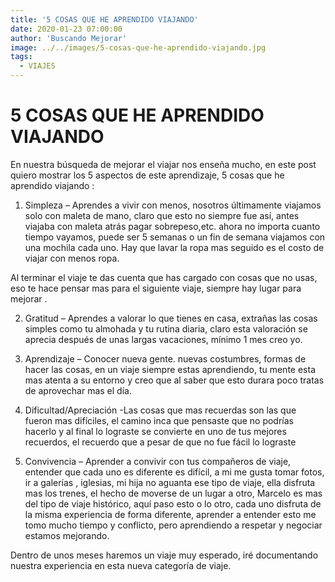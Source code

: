 ```yaml
---
title: '5 COSAS QUE HE APRENDIDO VIAJANDO'
date: 2020-01-23 07:00:00
author: 'Buscando Mejorar'
image: ../../images/5-cosas-que-he-aprendido-viajando.jpg
tags:
  - VIAJES
---
```


# 5 COSAS QUE HE APRENDIDO VIAJANDO

En nuestra búsqueda de mejorar el viajar nos enseña mucho, en este post quiero mostrar los 5 aspectos de este aprendizaje, 5 cosas que he aprendido viajando :

1. Simpleza – Aprendes a vivir con menos, nosotros últimamente viajamos solo con maleta de mano, claro que esto no siempre fue así, antes viajaba con maleta atrás pagar sobrepeso,etc. ahora no importa cuanto tiempo vayamos, puede ser 5 semanas o un fin de semana viajamos con una mochila cada uno. Hay que lavar la ropa mas seguido es el costo de viajar con menos ropa.

Al terminar el viaje te das cuenta que has cargado con cosas que no usas, eso te hace pensar mas para el siguiente viaje, siempre hay lugar para mejorar .

2. Gratitud – Aprendes a valorar lo que tienes en casa, extrañas las cosas simples como tu almohada y tu rutina diaria, claro esta valoración se aprecia después de unas largas vacaciones, mínimo 1 mes creo yo.

3. Aprendizaje – Conocer nueva gente. nuevas costumbres, formas de hacer las cosas, en un viaje siempre estas aprendiendo, tu mente esta mas atenta a su entorno y creo que al saber que esto durara poco tratas de aprovechar mas el día.

4. Dificultad/Apreciación -Las cosas que mas recuerdas son las que fueron mas difíciles, el camino inca que pensaste que no podrías hacerlo y al final lo lograste se convierte en uno de tus mejores recuerdos, el recuerdo que a pesar de que no fue fácil lo lograste

5. Convivencia – Aprender a convivir con tus compañeros de viaje, entender que cada uno es diferente es difícil, a mi me gusta tomar fotos, ir a galerías , iglesias, mi hija no aguanta ese tipo de viaje, ella disfruta mas los trenes, el hecho de moverse de un lugar a otro, Marcelo es mas del tipo de viaje histórico, aquí paso esto o lo otro, cada uno disfruta de la misma experiencia de forma diferente, aprender a entender esto me tomo mucho tiempo y conflicto, pero aprendiendo a respetar y negociar estamos mejorando.

Dentro de unos meses haremos un viaje muy esperado, iré documentando nuestra experiencia en esta nueva categoría de viaje.